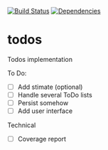 [![Build Status](https://travis-ci.org/cesarlopezfab/todos.svg?branch=master)](https://travis-ci.org/cesarlopezfab/todos)
[![Dependencies](https://david-dm.org/cesarlopezfab/todos.svg)](https://david-dm.org/cesarlopezfab/todos)



# todos
Todos implementation


To Do:

- [ ] Add stimate (optional)
- [ ] Handle several ToDo lists
- [ ] Persist somehow
- [ ] Add user interface

Technical

- [ ] Coverage report
